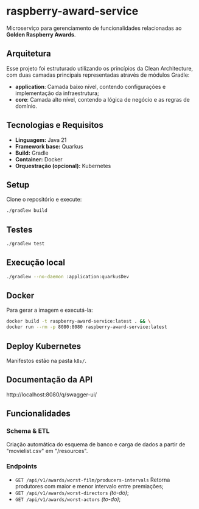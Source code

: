 # raspberry-award-service

Microserviço para gerenciamento de funcionalidades relacionadas ao **Golden Raspberry Awards**.

## Arquitetura
Esse projeto foi estruturado utilizando os princípios da Clean Architecture, com duas camadas principais representadas através de módulos Gradle:
- **application**: Camada baixo nível, contendo configurações e implementação da infraestrutura;
- **core**: Camada alto nível, contendo a lógica de negócio e as regras de domínio.

## Tecnologias e Requisitos
- **Linguagem:** Java 21
- **Framework base:** Quarkus
- **Build:** Gradle
- **Container:** Docker
- **Orquestração (opcional):** Kubernetes

## Setup
Clone o repositório e execute:
```bash
./gradlew build
```

## Testes
```bash
./gradlew test
```

## Execução local
```bash
./gradlew --no-daemon :application:quarkusDev
```

## Docker
Para gerar a imagem e executá-la:
```bash
docker build -t raspberry-award-service:latest . && \
docker run --rm -p 8080:8080 raspberry-award-service:latest
```

## Deploy Kubernetes
Manifestos estão na pasta `k8s/`.

## Documentação da API
http://localhost:8080/q/swagger-ui/

## Funcionalidades

### Schema & ETL
Criação automática do esquema de banco e carga de dados a partir de "movielist.csv" em "/resources".

### Endpoints
- `GET /api/v1/awards/worst-film/producers-intervals`    Retorna produtores com maior e menor intervalo entre premiações;
- `GET /api/v1/awards/worst-directors` *(to-do)*;
- `GET /api/v1/awards/worst-actors` *(to-do)*;